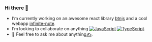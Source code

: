 ### Hi there 👋
- I’m currently working on an awesome react library [btnjs](http://npmjs.com/package/btnjs) and a cool webapp [infinite-note](https://mediumspringgreen.github.io/infinite-note).
- I’m looking to collaborate on anything [![JavaScript](https://img.shields.io/badge/--F7DF1E?logo=javascript&logoColor=000)](https://www.javascript.com/) [![TypeScript](https://badgen.net/badge/icon/typescript?icon=typescript&label)](https://typescriptlang.org).
- 💬 Feel free to ask me about anything[✍️](mailto:itsmygit@gmail.com).
